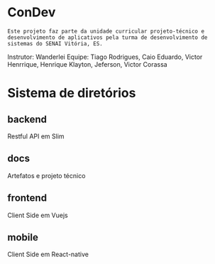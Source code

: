 # ConDev

    Este projeto faz parte da unidade curricular projeto-técnico e desenvolvimento de aplicativos pela turma de desenvolvimento de sistemas do SENAI Vitória, ES.

Instrutor: Wanderlei
Equipe: Tiago Rodrigues, Caio Eduardo, Victor Henrrique, Henrique Klayton, Jeferson, Victor Corassa

# Sistema de diretórios

## backend

Restful API em Slim

## docs

Artefatos e projeto técnico

## frontend

Client Side em Vuejs

## mobile

Client Side em React-native
